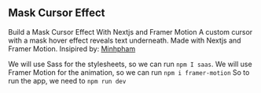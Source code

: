 ## Mask Cursor Effect
Build a Mask Cursor Effect With Nextjs and Framer Motion
A custom cursor with a mask hover effect reveals text underneath. Made with Nextjs and Framer Motion. 
Insipired by: [Minhpham](https://minhpham.design/)

We will use Sass for the stylesheets, so we can run ``` npm I saas ```.
We will use Framer Motion for the animation, so we can run ``` npm i framer-motion ```
So to run the app, we need to ``` npm run dev ```
